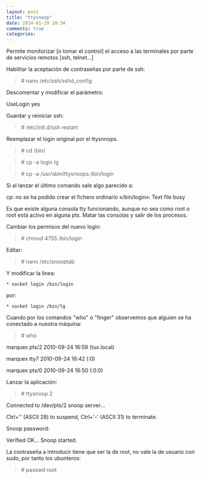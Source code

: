 ```yaml
---
layout: post
title: "ttysnoop"
date: 2014-01-29 18:34
comments: true
categories: 
---
```

Permite monitorizar [o tomar el control] el acceso a las terminales por parte de servicios remotos [ssh, telnet...] 

Habilitar la aceptación de contraseñas por parte de ssh: 

>\# nano /etc/ssh/sshd_config 

Descomentar y modificar el parámetro: 

UseLogin yes 

Guardar y reiniciar ssh: 

>\# /etc/init.d/ssh restart 

Reemplazar el login original por el ttysnnops. 

>\# cd /bin/ 

>\# cp -a login lg 

>\# cp -a /usr/sbin/ttysnoops /bin/login 

Si al lanzar el último comando sale algo parecido a: 

cp: no se ha podido crear el fichero ordinario «/bin/login»: Text file busy 

Es que existe alguna consola tty funcionando, aunque no sea como root o root está activo en alguna pts. Matar las consolas y salir de los procesos. 

Cambiar los permisos del nuevo login: 

>\# chmod 4755 /bin/login 

Editar: 

>\# nano /etc/snooptab 

Y modificar la linea: 

	* socket login /bin/login 

por: 

	* socket login /bin/lg 

Cuando por los comandos "who" o "finger" observemos que alguien se ha conectado a nuestra máquina: 

>\# who 

marquex  pts/2        2010-09-24 16:59 (tux.local) 

marquex  tty7         2010-09-24 16:42 (:0) 

marquex  pts/0        2010-09-24 16:50 (:0.0) 

Lanzar la aplicación: 

>\# ttysnoop 2 

Connected to /dev/pts/2 snoop server... 

Ctrl+'\' (ASCII 28) to suspend, Ctrl+'-' (ASCII 31) to terminate. 

Snoop password: 

Verified OK... Snoop started. 

La contraseña a introducir tiene que ser la de root, no vale la de usuario con sudo, por tanto los ubunteros: 

>\# passwd root

